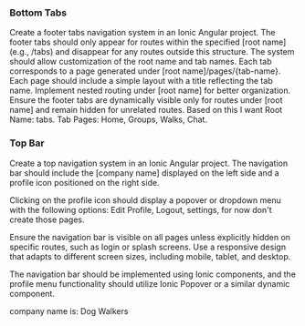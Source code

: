 ### Bottom Tabs
Create a footer tabs navigation system in an Ionic Angular project. The footer tabs should only appear for routes within the specified [root name] (e.g., /tabs) and disappear for any routes outside this structure. The system should allow customization of the root name and tab names. Each tab corresponds to a page generated under [root name]/pages/{tab-name}. Each page should include a simple layout with a title reflecting the tab name. Implement nested routing under [root name] for better organization. Ensure the footer tabs are dynamically visible only for routes under [root name] and remain hidden for unrelated routes. Based on this I want Root Name: tabs. Tab Pages: Home, Groups, Walks, Chat.

### Top Bar
Create a top navigation system in an Ionic Angular project. The navigation bar should include the [company name] displayed on the left side and a profile icon positioned on the right side. 

Clicking on the profile icon should display a popover or dropdown menu with the following options: Edit Profile, Logout, settings, for now don't create those pages. 

Ensure the navigation bar is visible on all pages unless explicitly hidden on specific routes, such as login or splash screens. Use a responsive design that adapts to different screen sizes, including mobile, tablet, and desktop. 

The navigation bar should be implemented using Ionic components, and the profile menu functionality should utilize Ionic Popover or a similar dynamic component.

company name is: Dog Walkers

